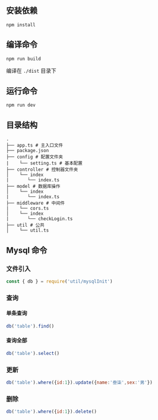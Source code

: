 ## 安装依赖

```
npm install
```

## 编译命令

```
npm run build
```

编译在 `./dist` 目录下

## 运行命令

```
npm run dev
```

## 目录结构

```
.
├── app.ts # 主入口文件
├── package.json
├── config # 配置文件夹
|    └── setting.ts # 基本配置
├── controller # 控制器文件夹
│    └── index
|       └── index.ts
├── model # 数据库操作
│    └── index
|       └── index.ts
├── middleware # 中间件
|    └── cors.ts
│    └── index
|       └── checkLogin.ts
├── util # 公共
│    └── util.ts
```

## Mysql 命令

### 文件引入

```js
const { db } = require('util/mysqlInit') 
```

### 查询

#### 单条查询

```js
db('table').find()
```

#### 查询全部

```js
db('table').select()
```

### 更新

```js
db('table').where({id:1}).update({name:'叁柒',sex:'男'})
```

### 删除

```js
db('table').where({id:1}).delete()
```